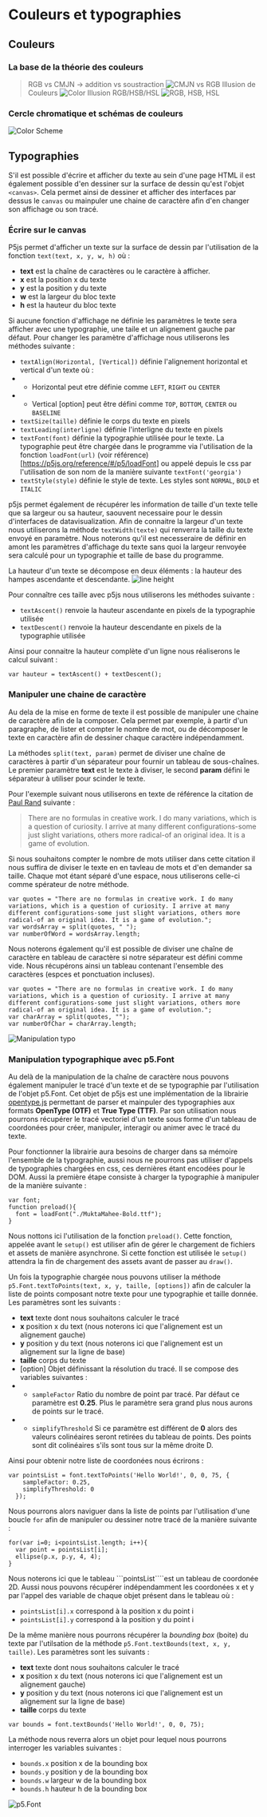 # Couleurs et typographies
## Couleurs
### La base de la théorie des couleurs
> RGB vs CMJN -> addition vs soustraction
![CMJN vs RGB](https://www.arivaux.com/preprod/cc-2018/CMJN-RGB.png)
> Illusion de Couleurs
![Color Illusion](https://www.arivaux.com/preprod/cc-2018/colorIllusion.png)
> RGB/HSB/HSL
![RGB, HSB, HSL](https://www.arivaux.com/preprod/cc-2018/RGB-HSB-HSL.png)

### Cercle chromatique et schémas de couleurs
![Color Scheme](https://www.arivaux.com/preprod/cc-2018/ColorScheme.png)
## Typographies
S'il est possible d'écrire et afficher du texte au sein d'une page HTML il est également possible d'en dessiner sur la surface de dessin qu'est l'objet ```<canvas>```. Cela permet ainsi de dessiner et afficher des interfaces par dessus le ```canvas``` ou mainpuler une chaine de caractère afin d'en changer son affichage ou son tracé.

### Écrire sur le canvas
P5js permet d'afficher un texte sur la surface de dessin par l'utilisation de la fonction ```text(text, x, y, w, h)``` où :

* **text** est la chaîne de caractères ou le caractère à afficher.
* **x** est la position x du texte
* **y** est la position y du texte
* **w** est la largeur du bloc texte
* **h** est la hauteur du bloc texte

Si aucune fonction d'affichage ne définie les paramètres le texte sera afficher avec une typographie, une taile et un alignement gauche par défaut. Pour changer les paramètre d'affichage nous utiliserons les méthodes suivante :

* ```textAlign(Horizontal, [Vertical])``` définie l'alignement horizontal et vertical d'un texte où :
* * Horizontal peut etre définie comme ```LEFT```, ```RIGHT``` ou ```CENTER```
* * Vertical [option] peut être défini comme ```TOP```, ```BOTTOM```, ```CENTER``` ou ```BASELINE```
* ```textSize(taille)``` définie le corps du texte en pixels
* ```textLeading(interligne)``` définie l'interligne du texte en pixels
* ```textFont(font)``` définie la typographie utilisée pour le texte. La typographie peut être chargée dans le programme via l'utilisation de la fonction ```loadFont(url)``` (voir référence)[https://p5js.org/reference/#/p5/loadFont] ou appelé depuis le css par l'utilisation de son nom de la manière suivante ```textFont('georgia')```
* ```textStyle(style)``` définie le style de texte. Les styles sont ```NORMAL```, ```BOLD``` et ```ITALIC```

p5js permet également de récupérer les information de taille d'un texte telle que sa largeur ou sa hauteur, saouvent necessaire pour le dessin d'interfaces de datavisualization. Afin de connaitre la largeur d'un texte nous utiliserons la méthode ```textWidth(texte)``` qui renverra la taille du texte envoyé en paramètre. Nous noterons qu'il est necesseraire de définir en amont les paramètres d'affichage du texte sans quoi la largeur renvoyée sera calculé pour un typographie et taille de base du programme.

La hauteur d'un texte se décompose en deux éléments : la hauteur des hampes ascendante et descendante.
![line height](https://upload.wikimedia.org/wikipedia/hu/a/a1/Fontmetrik%C3%A1k.png)

Pour connaître ces taille avec p5js nous utiliserons les méthodes suivante :
* ```textAscent()``` renvoie la hauteur ascendante en pixels de la typographie utilisée
* ```textDescent()``` renvoie la hauteur descendante en pixels de la typographie utilisée

Ainsi pour connaitre la hauteur complète d'un ligne nous réaliserons le calcul suivant :

```
var hauteur = textAscent() + textDescent();
```

### Manipuler une chaine de caractère
Au dela de la mise en forme de texte il est possible de manipuler une chaine de caractère afin de la composer. Cela permet par exemple, à partir d'un paragraphe, de lister et compter le nombre de mot, ou de décomposer le texte en caractère afin de dessiner chaque caractère indépendamment.

La méthodes ```split(text, param)``` permet de diviser une chaîne de caractères à partir d'un séparateur pour fournir un tableau de sous-chaînes. Le premier paramètre **text** est le texte à diviser, le second **param** défini le séparateur à utiliser pour scinder le texte.

Pour l'exemple suivant nous utiliserons en texte de référence la citation de [Paul Rand](http://www.paul-rand.com) suivante :
>There are no formulas in creative work. I do many variations, which is a question of curiosity. I arrive at many different configurations-some just slight variations, others more radical-of an original idea. It is a game of evolution.

Si nous souhaitons compter le nombre de mots utiliser dans cette citation il nous suffira de diviser le texte en en tavleau de mots et d'en demander sa taille. Chaque mot étant séparé d'une espace, nous utiliserons celle-ci comme spérateur de notre méthode.

```
var quotes = "There are no formulas in creative work. I do many variations, which is a question of curiosity. I arrive at many different configurations-some just slight variations, others more radical-of an original idea. It is a game of evolution.";
var wordsArray = split(quotes, " ");
var numberOfWord = wordsArray.length;
```

Nous noterons également qu'il est possible de diviser une chaîne de caractère en tableau de caractère si notre séparateur est défini comme vide. Nous récupérons ainsi un tableau contenant l'ensemble des caractères (espces et ponctuation incluses).

```
var quotes = "There are no formulas in creative work. I do many variations, which is a question of curiosity. I arrive at many different configurations-some just slight variations, others more radical-of an original idea. It is a game of evolution.";
var charArray = split(quotes, "");
var numberOfChar = charArray.length;
```

![Manipulation typo](https://www.arivaux.com/preprod/cc-2018/string%20manipulation.png)

### Manipulation typographique avec **p5.Font**
Au delà de la manipulation de la chaîne de caractère nous pouvons également manipuler le tracé d'un texte et de se typographie par l'utilisation de l'objet p5.Font. Cet objet de p5js est une implémentation de la librairie [opentype.js](https://opentype.js.org/) permettant de parser et mainpuler des typographies aux formats **OpenType (OTF)** et **True Type (TTF)**. Par son utilisation nous pourrons récupérer le tracé vectoriel d'un texte sous forme d'un tableau de coordonées pour créer, manipuler, interagir ou animer avec le tracé du texte.

Pour fonctionner la librairie aura besoins de charger dans sa mémoire l'ensemble de la typographie, aussi nous ne pourrons pas utiliser d'appels de typographies chargées en css, ces dernières étant encodées pour le DOM. Aussi la première étape consiste à charger la typographie à manipuler de la manière suivante :

```
var font;
function preload(){
  font = loadFont("./MuktaMahee-Bold.ttf");
}
```

Nous nottons ici l'utilisation de la fonction ```preload()```. Cette fonction, appelée avant le ```setup()``` est utiliser afin de gérer le chargement de fichiers et assets de manière asynchrone. Si cette fonction est utilisée le ```setup()``` attendra la fin de chargement des assets avant de passer au ```draw()```.

Un fois la typographie chargée nous pouvons utiliser la méthode ```p5.Font.textToPoints(text, x, y, taille, [options])``` afin de calculer la liste de points composant notre texte pour une typographie et taille donnée. Les paramètres sont les suivants :

* **text** texte dont nous souhaitons calculer le tracé
* **x** position x du text (nous noterons ici que l'alignement est un alignement gauche)
* **y** position y du text (nous noterons ici que l'alignement est un alignement sur la ligne de base)
* **taille** corps du texte
* [option] Objet définissant la résolution du tracé. Il se compose des variables suivantes :
* * ```sampleFactor``` Ratio du nombre de point par tracé. Par défaut ce paramètre est **0.25**. Plus le paramètre sera grand plus nous aurons de points sur le tracé.
* * ```simplifyThreshold``` Si ce paramètre est différent de **0** alors des valeurs colinéaires seront retirées du tableau de points. Des points sont dit colinéaires s'ils sont tous sur la même droite D.

Ainsi pour obtenir notre liste de coordonées nous écrirons :

```
var pointsList = font.textToPoints('Hello World!', 0, 0, 75, {
    sampleFactor: 0.25,
    simplifyThreshold: 0
  });
```

Nous pourrons alors naviguer dans la liste de points par l'utilisation d'une boucle ```for``` afin de manipuler ou dessiner notre tracé de la manière suivante :

```
for(var i=0; i<pointsList.length; i++){
  var point = pointsList[i];
  ellipse(p.x, p.y, 4, 4);
}
```

Nous noterons ici que le tableau ```pointsList````est un tableau de coordonée 2D. Aussi nous pouvons récupérer indépendamment les coordonées x et y par l'appel des variable de chaque objet présent dans le tableau où :

* ```pointsList[i].x``` correspond à la position x du point i
* ```pointsList[i].y``` correspond à la position y du point i

De la même manière nous pourrons récupérer la _bounding box_ (boite) du texte par l'utilsation de la méthode ```p5.Font.textBounds(text, x, y, taille)```. Les paramètres sont les suivants :

* **text** texte dont nous souhaitons calculer le tracé
* **x** position x du text (nous noterons ici que l'alignement est un alignement gauche)
* **y** position y du text (nous noterons ici que l'alignement est un alignement sur la ligne de base)
* **taille** corps du texte

```
var bounds = font.textBounds('Hello World!', 0, 0, 75);
```

La méthode nous reverra alors un objet pour lequel nous pourrons interroger les variables suivantes :

* ```bounds.x``` position x de la bounding box
* ```bounds.y``` position y de la bounding box
* ```bounds.w``` largeur w de la bounding box
* ```bounds.h``` hauteur h de la bounding box

![p5.Font](https://www.arivaux.com/preprod/cc-2018/p5Font.png)
